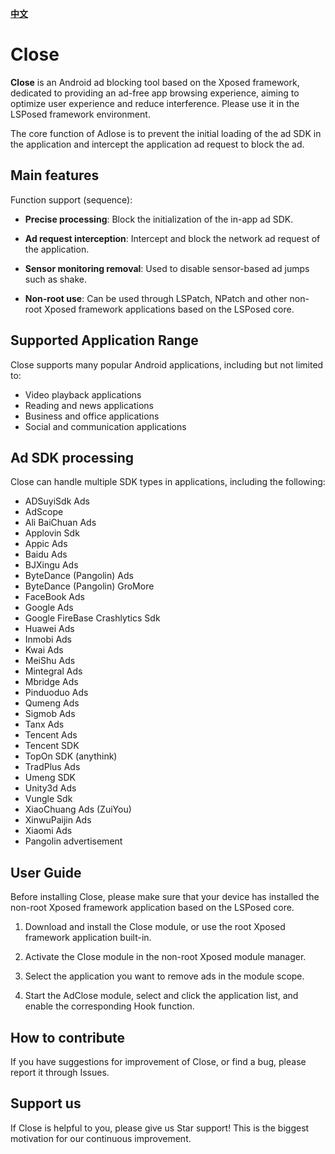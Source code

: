 <div>

[**中文**](README.md)

</div>

# Close

**Close** is an Android ad blocking tool based on the Xposed framework, dedicated to providing an ad-free app browsing experience, aiming to optimize user experience and reduce interference. Please use it in the LSPosed framework environment.

The core function of Adlose is to prevent the initial loading of the ad SDK in the application and intercept the application ad request to block the ad.

## Main features

Function support (sequence):

- **Precise processing**: Block the initialization of the in-app ad SDK.

- **Ad request interception**: Intercept and block the network ad request of the application.

- **Sensor monitoring removal**: Used to disable sensor-based ad jumps such as shake.

- **Non-root use**: Can be used through LSPatch, NPatch and other non-root Xposed framework applications based on the LSPosed core.

 ## Supported Application Range

Close supports many popular Android applications, including but not limited to:

- Video playback applications
- Reading and news applications
- Business and office applications
- Social and communication applications

## Ad SDK processing

Close can handle multiple SDK types in applications, including the following:

- ADSuyiSdk Ads
- AdScope
- Ali BaiChuan Ads
- Applovin Sdk
- Appic Ads
- Baidu Ads
- BJXingu Ads
- ByteDance (Pangolin) Ads
- ByteDance (Pangolin) GroMore
- FaceBook Ads
- Google Ads
- Google FireBase Crashlytics Sdk
- Huawei Ads
- Inmobi Ads
- Kwai Ads
- MeiShu Ads
- Mintegral Ads
- Mbridge Ads
- Pinduoduo Ads
- Qumeng Ads
- Sigmob Ads
- Tanx Ads
- Tencent Ads
- Tencent SDK
-  TopOn SDK (anythink)
- TradPlus Ads
- Umeng SDK
- Unity3d Ads
- Vungle Sdk
- XiaoChuang Ads (ZuiYou)
- XinwuPaijin Ads
- Xiaomi Ads
- Pangolin advertisement

## User Guide

Before installing Close, please make sure that your device has installed the non-root Xposed framework application based on the LSPosed core.

1. Download and install the Close module, or use the root Xposed framework application built-in.

2. Activate the Close module in the non-root Xposed module manager.

3. Select the application you want to remove ads in the module scope.

4. Start the AdClose module, select and click the application list, and enable the corresponding Hook function.

## How to contribute

If you have suggestions for improvement of Close, or find a bug, please report it through Issues.

## Support us

If Close is helpful to you, please give us Star support! This is the biggest motivation for our continuous improvement.
